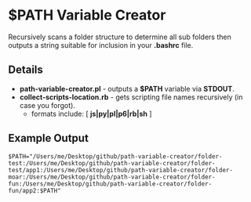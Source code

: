 # $PATH Variable Creator

Recursively scans a folder structure to determine all sub folders then outputs a string suitable for inclusion in your **.bashrc** file.

## Details

- **path-variable-creator.pl** - outputs a **$PATH** variable via **STDOUT**.
- **collect-scripts-location.rb** - gets scripting file names recursively (in case you forgot). 
  - formats include: [ **js|py|pl|p6|rb|sh** ]


## Example Output

```
$PATH="/Users/me/Desktop/github/path-variable-creator/folder-test:/Users/me/Desktop/github/path-variable-creator/folder-test/app1:/Users/me/Desktop/github/path-variable-creator/folder-moar:/Users/me/Desktop/github/path-variable-creator/folder-fun:/Users/me/Desktop/github/path-variable-creator/folder-fun/app2:$PATH"
```

